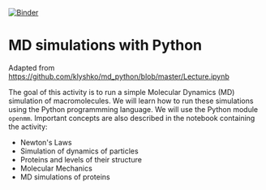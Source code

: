 [![Binder](https://mybinder.org/badge_logo.svg)](https://mybinder.org/v2/gh/SiFTW/MitchellLabTeachingMD/HEAD)

# MD simulations with Python
Adapted from https://github.com/klyshko/md_python/blob/master/Lecture.ipynb

The goal of this activity is to run a simple Molecular Dynamics (MD) simulation of macromolecules. We will learn how to run these simulations using the Python programmming language. We will use the Python module `openmm`. Important concepts are also described in the notebook containing the activity:

- Newton's Laws
- Simulation of dynamics of particles
- Proteins and levels of their structure
- Molecular Mechanics
- MD simulations of proteins
